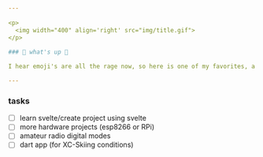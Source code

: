 ```yaml
---
 
<p>
  <img width="400" align='right' src="img/title.gif">
</p>
 
### 🌲 what's up 🌲

I hear emoji's are all the rage now, so here is one of my favorites, a 🏔️ (snow-capped mountain). Other than computing, being outdoors is my passion. I've done everything from ⛷️ (skiing) to 🧗 (climbing) to 🚵 (mountain biking). I am also a member of our local Search and Rescue ⛑️ group and it is my passion to help my community in their times of need. Keep learning! Every day brings a new adventure.

---
```


### tasks
- [ ] learn svelte/create project using svelte
- [ ] more hardware projects (esp8266 or RPi)
- [ ] amateur radio digital modes
- [ ] dart app (for XC-Skiing conditions)
